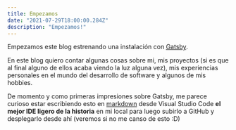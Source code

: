 ```yaml
---
title: Empezamos
date: "2021-07-29T18:00:00.284Z"
description: "Empezamos!"
---
```


Empezamos este blog estrenando una instalación con [Gatsby](https://www.gatsbyjs.com).

En este blog quiero contar algunas cosas sobre mi, mis proyectos (si es que al final alguno de ellos acaba viendo la luz alguna vez), mis experiencias personales en el mundo del desarrollo de software y algunos de mis hobbies.

De momento y como primeras impresiones sobre Gatsby, me parece curioso estar escribiendo esto en [markdown](https://es.wikipedia.org/wiki/Markdown) desde Visual Studio Code **el mejor IDE ligero de la historia** en mi local para luego subirlo a GitHub y desplegarlo desde ahí (veremos si no me canso de esto :D)

